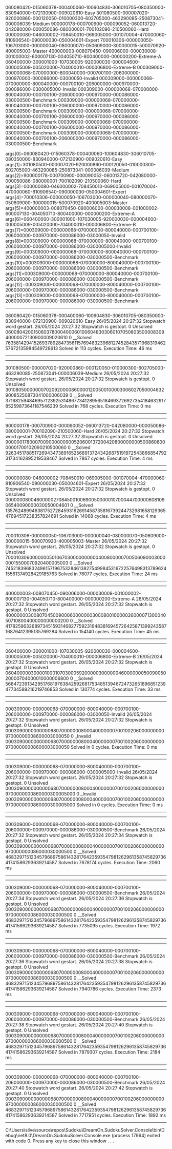 060080420-015060378-000400060-100604830-306010705-080350000-830940000-072130900-009020610-Easy
301080500-000007020-920000860-000120050-010000300-602705000-463290085-250873041-000006039-Medium
900000178-000700900-000090052-060013720-042080000-000050086-080000001-700102090-210500060-Hard
000000080-046000002-708450010-069005000-001070004-470000060-810906540-090000030-050004601-Expert
700010306-000000050-106703000-000000040-080000070-050609000-300000015-500070920-400005003-Master
400000003-008070450-090006000-000030008-001000002-600007130-004050710-800400000-000000200-Extreme-A
060400000-300001000-107030005-920000030-000004600-000005009-005020000-704000010-000006800-Extreme-B
000309000-000000068-070000000-800040000-000700100-206000000-000970000-000086000-03000050-Invalid
000309000-000000068-070000000-800040000-000700100-206000000-000970000-000086000-0300005000-Invalid
000309000-000000068-070000000-800040000-000700100-206000000-000970000-000086000-030000500-Benchmark
000309000-000000068-070000000-800040000-000700100-206000000-000970000-000086000-030000500-Benchmark
000309000-000000068-070000000-800040000-000700100-206000000-000970000-000086000-030000500-Benchmark
000309000-000000068-070000000-800040000-000700100-206000000-000970000-000086000-030000500-Benchmark
000309000-000000068-070000000-800040000-000700100-206000000-000970000-000086000-030000500-Benchmark

args[0]=060080420-015060378-000400060-100604830-306010705-080350000-830940000-072130900-009020610-Easy
args[1]=301080500-000007020-920000860-000120050-010000300-602705000-463290085-250873041-000006039-Medium
args[2]=900000178-000700900-000090052-060013720-042080000-000050086-080000001-700102090-210500060-Hard
args[3]=000000080-046000002-708450010-069005000-001070004-470000060-810906540-090000030-050004601-Expert
args[4]=700010306-000000050-106703000-000000040-080000070-050609000-300000015-500070920-400005003-Master
args[5]=400000003-008070450-090006000-000030008-001000002-600007130-004050710-800400000-000000200-Extreme-A
args[6]=060400000-300001000-107030005-920000030-000004600-000005009-005020000-704000010-000006800-Extreme-B
args[7]=000309000-000000068-070000000-800040000-000700100-206000000-000970000-000086000-03000050-Invalid
args[8]=000309000-000000068-070000000-800040000-000700100-206000000-000970000-000086000-0300005000-Invalid
args[9]=000309000-000000068-070000000-800040000-000700100-206000000-000970000-000086000-030000500-Benchmark
args[10]=000309000-000000068-070000000-800040000-000700100-206000000-000970000-000086000-030000500-Benchmark
args[11]=000309000-000000068-070000000-800040000-000700100-206000000-000970000-000086000-030000500-Benchmark
args[12]=000309000-000000068-070000000-800040000-000700100-206000000-000970000-000086000-030000500-Benchmark
args[13]=000309000-000000068-070000000-800040000-000700100-206000000-000970000-000086000-030000500-Benchmark
******************
060080420-015060378-000400060-100604830-306010705-080350000-830940000-072130900-009020610-Easy
26/05/2024 20:27:32 Stopwatch word gestart.
26/05/2024 20:27:32 Stopwatch is gestopt.
0 Unsolved 060080420015060378000400060100604830306010705080350000830940000072130900009020610
0 __Solved 763581429415269378928473561157694832396812745284357196831946257672135984549728613
Solved in 113 cycles.
Execution Time: 46 ms
******************
******************
301080500-000007020-920000860-000120050-010000300-602705000-463290085-250873041-000006039-Medium
26/05/2024 20:27:32 Stopwatch word gestart.
26/05/2024 20:27:32 Stopwatch is gestopt.
0 Unsolved 301080500000007020920000860000120050010000300602705000463290085250873041000006039
0 __Solved 371682594846957123925314867734128956518469372692735418463291785259873641187546239
Solved in 768 cycles.
Execution Time: 0 ms
******************
******************
900000178-000700900-000090052-060013720-042080000-000050086-080000001-700102090-210500060-Hard
26/05/2024 20:27:32 Stopwatch word gestart.
26/05/2024 20:27:32 Stopwatch is gestopt.
0 Unsolved 900000178000700900000090052060013720042080000000050086080000001700102090210500060
0 __Solved 926345178851726943473891652568913724342687519197254386685479231734162895219538467
Solved in 7867 cycles.
Execution Time: 4 ms
******************
******************
000000080-046000002-708450010-069005000-001070004-470000060-810906540-090000030-050004601-Expert
26/05/2024 20:27:32 Stopwatch word gestart.
26/05/2024 20:27:32 Stopwatch is gestopt.
0 Unsolved 000000080046000002708450010069005000001070004470000060810906540090000030050004601
0 __Solved 135762489946381752728459316269145873581673924473298165812936547694517238357824691
Solved in 14068 cycles.
Execution Time: 4 ms
******************
******************
700010306-000000050-106703000-000000040-080000070-050609000-300000015-500070920-400005003-Master
26/05/2024 20:27:32 Stopwatch word gestart.
26/05/2024 20:27:32 Stopwatch is gestopt.
0 Unsolved 700010306000000050106703000000000040080000070050609000300000015500070920400005003
0 __Solved 745218396832496157196753284613827549984531672257649831378962415561374928429185763
Solved in 76077 cycles.
Execution Time: 24 ms
******************
******************
400000003-008070450-090006000-000030008-001000002-600007130-004050710-800400000-000000200-Extreme-A
26/05/2024 20:27:32 Stopwatch word gestart.
26/05/2024 20:27:32 Stopwatch is gestopt.
0 Unsolved 400000003008070450090006000000030008001000002600007130004050710800400000000000200
0 __Solved 417825963268973451593146827759231648381694572642587139924358716876412395135769284
Solved in 154140 cycles.
Execution Time: 45 ms
******************
******************
060400000-300001000-107030005-920000030-000004600-000005009-005020000-704000010-000006800-Extreme-B
26/05/2024 20:27:32 Stopwatch word gestart.
26/05/2024 20:27:32 Stopwatch is gestopt.
0 Unsolved 060400000300001000107030005920000030000004600000005009005020000704000010000006800
0 __Solved 568472391342951768197638425926817534851394672473265189685123947734589216219746853
Solved in 130774 cycles.
Execution Time: 33 ms
******************
******************
000309000-000000068-070000000-800040000-000700100-206000000-000970000-000086000-03000050-Invalid
26/05/2024 20:27:32 Stopwatch word gestart.
26/05/2024 20:27:32 Stopwatch is gestopt.
0 Unsolved 00030900000000006807000000080004000000070010020600000000097000000008600003000050
0 _Invalid 00030900000000006807000000080004000000070010020600000000097000000008600003000050
Solved in 0 cycles.
Execution Time: 0 ms
******************
******************
000309000-000000068-070000000-800040000-000700100-206000000-000970000-000086000-0300005000-Invalid
26/05/2024 20:27:32 Stopwatch word gestart.
26/05/2024 20:27:32 Stopwatch is gestopt.
0 Unsolved 0003090000000000680700000008000400000007001002060000000009700000000860000300005000
0 _Invalid 0003090000000000680700000008000400000007001002060000000009700000000860000300005000
Solved in 0 cycles.
Execution Time: 0 ms
******************
******************
000309000-000000068-070000000-800040000-000700100-206000000-000970000-000086000-030000500-Benchmark
26/05/2024 20:27:32 Stopwatch word gestart.
26/05/2024 20:27:34 Stopwatch is gestopt.
0 Unsolved 000309000000000068070000000800040000000700100206000000000970000000086000030000500
0 __Solved 468329715123457968975861432817642359354798126296135874582973641741586293639214587
Solved in 7678174 cycles.
Execution Time: 2060 ms
******************
******************
000309000-000000068-070000000-800040000-000700100-206000000-000970000-000086000-030000500-Benchmark
26/05/2024 20:27:34 Stopwatch word gestart.
26/05/2024 20:27:36 Stopwatch is gestopt.
0 Unsolved 000309000000000068070000000800040000000700100206000000000970000000086000030000500
0 __Solved 468329715123457968975861432817642359354798126296135874582973641741586293639214587
Solved in 7735095 cycles.
Execution Time: 1972 ms
******************
******************
000309000-000000068-070000000-800040000-000700100-206000000-000970000-000086000-030000500-Benchmark
26/05/2024 20:27:36 Stopwatch word gestart.
26/05/2024 20:27:38 Stopwatch is gestopt.
0 Unsolved 000309000000000068070000000800040000000700100206000000000970000000086000030000500
0 __Solved 468329715123457968975861432817642359354798126296135874582973641741586293639214587
Solved in 7940786 cycles.
Execution Time: 2373 ms
******************
******************
000309000-000000068-070000000-800040000-000700100-206000000-000970000-000086000-030000500-Benchmark
26/05/2024 20:27:38 Stopwatch word gestart.
26/05/2024 20:27:40 Stopwatch is gestopt.
0 Unsolved 000309000000000068070000000800040000000700100206000000000970000000086000030000500
0 __Solved 468329715123457968975861432817642359354798126296135874582973641741586293639214587
Solved in 7879307 cycles.
Execution Time: 2184 ms
******************
******************
000309000-000000068-070000000-800040000-000700100-206000000-000970000-000086000-030000500-Benchmark
26/05/2024 20:27:40 Stopwatch word gestart.
26/05/2024 20:27:42 Stopwatch is gestopt.
0 Unsolved 000309000000000068070000000800040000000700100206000000000970000000086000030000500
0 __Solved 468329715123457968975861432817642359354798126296135874582973641741586293639214587
Solved in 7717951 cycles.
Execution Time: 1892 ms
******************

C:\Users\silve\source\repos\Sudoku\DreamOn.SudokuSolver.Console\bin\Debug\net8.0\DreamOn.SudokuSolver.Console.exe (process 17964) exited with code 0.
Press any key to close this window . . .
